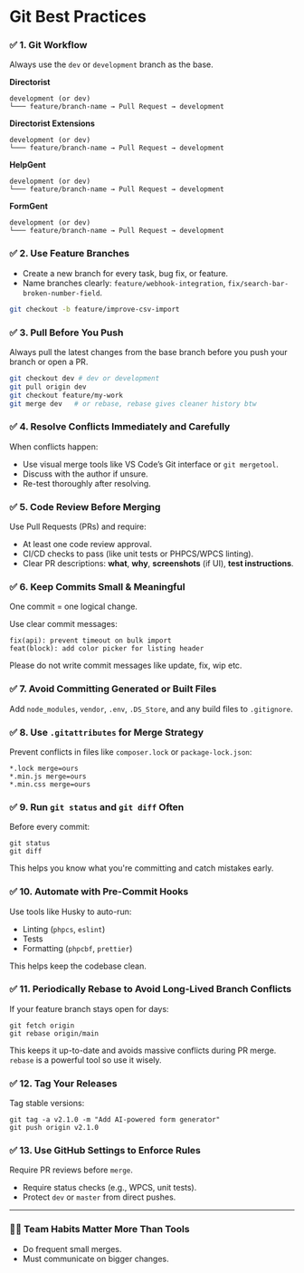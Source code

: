 # Git Best Practices

### ✅ 1. Git Workflow
Always use the `dev` or `development` branch as the base.

**Directorist**
```
development (or dev)
└─── feature/branch-name → Pull Request → development
```

**Directorist Extensions**
```
development (or dev)
└─── feature/branch-name → Pull Request → development
```

**HelpGent**
```
development (or dev)
└─── feature/branch-name → Pull Request → development
```

**FormGent**
```
development (or dev)
└─── feature/branch-name → Pull Request → development
```

### ✅ 2. Use Feature Branches

- Create a new branch for every task, bug fix, or feature.
- Name branches clearly: `feature/webhook-integration`, `fix/search-bar-broken-number-field`.

```bash
git checkout -b feature/improve-csv-import
```

### ✅ 3. Pull Before You Push
Always pull the latest changes from the base branch before you push your branch or open a PR.

```bash
git checkout dev # dev or development
git pull origin dev
git checkout feature/my-work
git merge dev   # or rebase, rebase gives cleaner history btw
```

### ✅ 4. Resolve Conflicts Immediately and Carefully
When conflicts happen:

- Use visual merge tools like VS Code’s Git interface or `git mergetool`.
- Discuss with the author if unsure.
- Re-test thoroughly after resolving.

### ✅ 5. Code Review Before Merging
Use Pull Requests (PRs) and require:

- At least one code review approval.
- CI/CD checks to pass (like unit tests or PHPCS/WPCS linting).
- Clear PR descriptions: **what**, **why**, **screenshots** (if UI), **test instructions**.

### ✅ 6. Keep Commits Small & Meaningful
One commit = one logical change.

Use clear commit messages:

```
fix(api): prevent timeout on bulk import
feat(block): add color picker for listing header
```

Please do not write commit messages like update, fix, wip etc.

### ✅ 7. Avoid Committing Generated or Built Files
Add `node_modules`, `vendor`, `.env`, `.DS_Store`, and any build files to `.gitignore`.

### ✅ 8. Use `.gitattributes` for Merge Strategy
Prevent conflicts in files like `composer.lock` or `package-lock.json`:

```
*.lock merge=ours
*.min.js merge=ours
*.min.css merge=ours
```

### ✅ 9. Run `git status` and `git diff` Often
Before every commit:

```
git status
git diff
```

This helps you know what you're committing and catch mistakes early.

### ✅ 10. Automate with Pre-Commit Hooks
Use tools like Husky to auto-run:

- Linting (`phpcs`, `eslint`)
- Tests
- Formatting (`phpcbf`, `prettier`)

This helps keep the codebase clean.

### ✅ 11. Periodically Rebase to Avoid Long-Lived Branch Conflicts
If your feature branch stays open for days:

```
git fetch origin
git rebase origin/main
```

This keeps it up-to-date and avoids massive conflicts during PR merge. `rebase` is a powerful tool so use it wisely.


### ✅ 12. Tag Your Releases
Tag stable versions:

```
git tag -a v2.1.0 -m "Add AI-powered form generator"
git push origin v2.1.0
```

### ✅ 13. Use GitHub Settings to Enforce Rules
Require PR reviews before `merge`.

- Require status checks (e.g., WPCS, unit tests).
- Protect `dev` or `master` from direct pushes.

---

### 🏋️‍♀️ Team Habits Matter More Than Tools
- Do frequent small merges.
- Must communicate on bigger changes.
